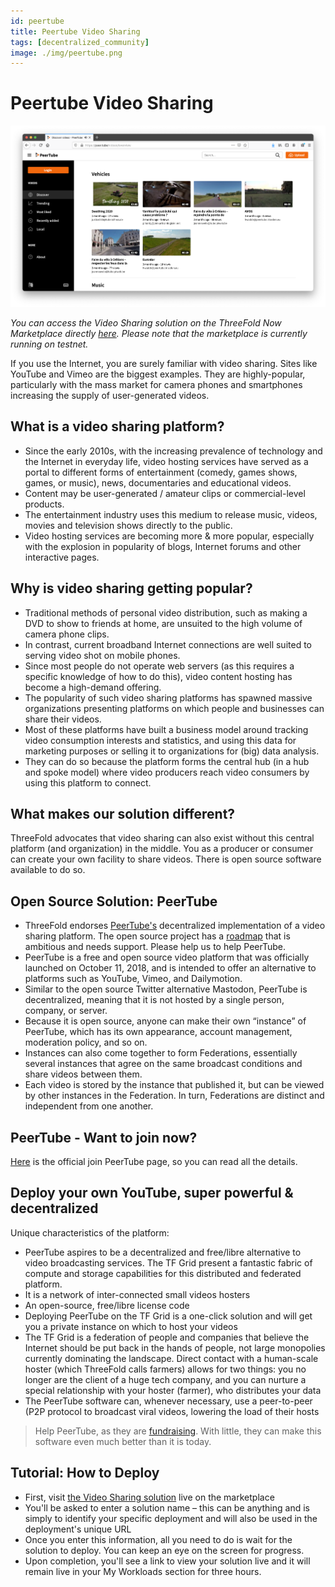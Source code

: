```yaml
---
id: peertube
title: Peertube Video Sharing
tags: [decentralized_community]
image: ./img/peertube.png
---
```


# Peertube Video Sharing

![](./img/peertive_window.png)

*You can access the Video Sharing solution on the ThreeFold Now Marketplace directly [here](https://marketplace.threefold.io/marketplace/#/solutions/peertube). Please note that the marketplace is currently running on testnet.*

If you use the Internet, you are surely familiar with video sharing. Sites like YouTube and Vimeo are the biggest examples. They are highly-popular, particularly with the mass market for camera phones and smartphones increasing the supply of user-generated videos.

## What is a video sharing platform?

- Since the early 2010s, with the increasing prevalence of technology and the Internet in everyday life, video hosting services have served as a portal to different forms of entertainment (comedy, games shows, games, or music), news, documentaries and educational videos.
- Content may be user-generated / amateur clips or commercial-level products.
- The entertainment industry uses this medium to release music, videos, movies and television shows directly to the public.
- Video hosting services are becoming more & more popular, especially with the explosion in popularity of blogs, Internet forums and other interactive pages.

## Why is video sharing getting popular?

- Traditional methods of personal video distribution, such as making a DVD to show to friends at home, are unsuited to the high volume of camera phone clips.
- In contrast, current broadband Internet connections are well suited to serving video shot on mobile phones.
- Since most people do not operate web servers (as this requires a specific knowledge of how to do this), video content hosting has become a high-demand offering.
- The popularity of such video sharing platforms has spawned massive organizations presenting platforms on which people and businesses can share their videos.
- Most of these platforms have built a business model around tracking video consumption interests and statistics, and using this data for marketing purposes or selling it to organizations for (big) data analysis.
- They can do so because the platform forms the central hub (in a hub and spoke model) where video producers reach video consumers by using this platform to connect.

## What makes our solution different?

ThreeFold advocates that video sharing can also exist without this central platform (and organization) in the middle. You as a producer or consumer can create your own facility to share videos. There is open source software available to do so.

## Open Source Solution: PeerTube

- ThreeFold endorses [PeerTube's](https://joinpeertube.org/) decentralized implementation of a video sharing platform. The open source project has a [roadmap](https://joinpeertube.org/roadmap) that is ambitious and needs support. Please help us to help PeerTube.
- PeerTube is a free and open source video platform that was officially launched on October 11, 2018, and is intended to offer an alternative to platforms such as YouTube, Vimeo, and Dailymotion.
- Similar to the open source Twitter alternative Mastodon, PeerTube is decentralized, meaning that it is not hosted by a single person, company, or server.
- Because it is open source, anyone can make their own “instance” of PeerTube, which has its own appearance, account management, moderation policy, and so on.
- Instances can also come together to form Federations, essentially several instances that agree on the same broadcast conditions and share videos between them.
- Each video is stored by the instance that published it, but can be viewed by other instances in the Federation. In turn, Federations are distinct and independent from one another.

## PeerTube - Want to join now?

[Here](https://joinpeertube.org/) is the official join PeerTube page, so you can read all the details.

<!--
 <iframe width="1024" height="786"
src="https://framatube.org/videos/watch/9c9de5e8-0a1e-484a-b099-e80766180a6d?subtitle=en">
</iframe> 
-->

## Deploy your own YouTube, super powerful & decentralized

Unique characteristics of the platform:

- PeerTube aspires to be a decentralized and free/libre alternative to video broadcasting services. The TF Grid present a fantastic fabric of compute and storage capabilities for this distributed and federated platform.
- It is a network of inter-connected small videos hosters
- An open-source, free/libre license code 
- Deploying PeerTube on the TF Grid is a one-click solution and will get you a private instance on which to host your videos
- The TF Grid is a federation of people and companies that believe the Internet should be put back in the hands of people, not large monopolies currently dominating the landscape. Direct contact with a human-scale hoster (which ThreeFold calls farmers) allows for two things: you no longer are the client of a huge tech company, and you can nurture a special relationship with your hoster (farmer), who distributes your data
- The PeerTube software can, whenever necessary, use a peer-to-peer (P2P protocol to broadcast viral videos, lowering the load of their hosts
> Help PeerTube, as they are [fundraising](https://joinpeertube.org/roadmap). With little, they can make this software even much better than it is today.

## Tutorial: How to Deploy

- First, visit [the Video Sharing solution](https://marketplace.threefold.io/marketplace/#/solutions/peertube) live on the marketplace
- You'll be asked to enter a solution name – this can be anything and is simply to identify your specific deployment and will also be used in the deployment's unique URL
- Once you enter this information, all you need to do is wait for the solution to deploy. You can keep an eye on the screen for progress.
- Upon completion, you'll see a link to view your solution live and it will remain live in your My Workloads section for three hours.

<!--

## How to use PeerTube with our platform

Create a link to the Threefoldnow marketplace.  Talk througf the steps / Q&A that are required to deploy a peertube

- Step 1:  Get yourself a 3bot app installed on you phone for access to the TF Grid
- Step 2: Get some digital currency (TFT, ..., ..., ...)
- Step 3: Get a [peertube account](https://joinpeertube.org/instances)
- Step 4:  -->

<!--
create widget which does following,
widget needs to be here in iframe


- [ ] size: small/mid/large
  - small: ...
  - mid: ...
  - large ...
- [ ] location (mention more locations coming soon)
  - Ghent
  - Vienna
- [ ] name
  - name as used in solution (in the webui and on web)
- [ ] domain (name is prefix of this)
  - ava.tf
  - 3x0.me
  - refit.earth
  - co30.org
  - ninja.tf
  - base.tf
  - tf9.io
- [ ] git url
  - check in wizard git url works
- [ ] sshkey yes/no
  - if yes, ask sshkey for remote login

  - always deploy on ipv6 public
  - always deploy on webgateway

-->
